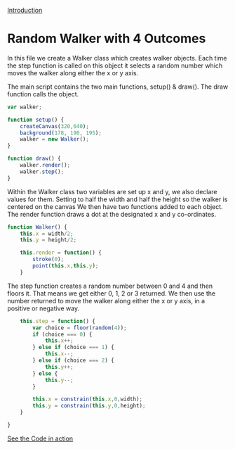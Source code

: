 [Introduction](../)

# Random Walker with 4 Outcomes

In this file we create a Walker class which creates walker objects. Each time the step function is called on this object it selects a random number which moves the walker along either the x or y axis.

The main script contains the two main functions, setup() & draw(). The draw function calls the object.

```js
var walker;

function setup() {
    createCanvas(320,640);
    background(178, 190, 195);
    walker = new Walker();
}

function draw() {
    walker.render();
    walker.step();
}
```

Within the Walker class two variables are set up x and y, we also declare values for them. Setting to half the width and half the height so the walker is centered on the canvas We then have two functions added to each object. The render function draws a dot at the designated x and y co-ordinates.

```js
function Walker() {
    this.x = width/2;
    this.y = height/2;

    this.render = function() {
        stroke(0);
        point(this.x,this.y);
    }
```

The step function creates a random number between 0 and 4 and then floors it. That means we get either 0, 1, 2 or 3 returned. We then use the number returned to move the walker along either the x or y axis, in a positive or negative way.

```js
    this.step = function() {
        var choice = floor(random(4));
        if (choice === 0) {
            this.x++;
        } else if (choice === 1) {
            this.x--;
        } else if (choice === 2) {
            this.y++;
        } else {
            this.y--;
        }

        this.x = constrain(this.x,0,width);
        this.y = constrain(this.y,0,height);
    }

}

```

[See the Code in action](index.html)
